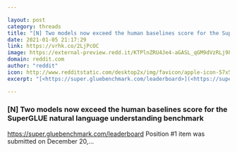 ```yaml
---

layout: post
category: threads
title: "[N] Two models now exceed the human baselines score for the SuperGLUE natural language understanding benchmark"
date: 2021-01-05 21:17:29
link: https://vrhk.co/2LjPcOC
image: https://external-preview.redd.it/KTPlnZRU4Je4-aGASL_qGM9dVzRLj9FlRpHBjStndcA.jpg?width=1200&height=628.272251309&auto=webp&crop=1200:628.272251309,smart&s=b228ee866efb4ca299f0fdf4ea9e25e826acc30d
domain: reddit.com
author: "reddit"
icon: http://www.redditstatic.com/desktop2x/img/favicon/apple-icon-57x57.png
excerpt: "[<https://super.gluebenchmark.com/leaderboard>](<https://super.gluebenchmark.com/leaderboard>) Position #1 item was submitted on December 20,..."

---
```


### [N] Two models now exceed the human baselines score for the SuperGLUE natural language understanding benchmark

[<https://super.gluebenchmark.com/leaderboard>](<https://super.gluebenchmark.com/leaderboard>) Position #1 item was submitted on December 20,...